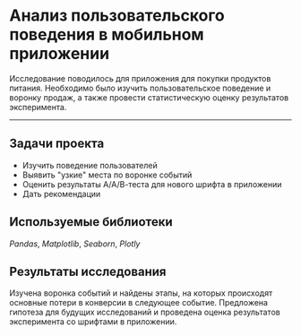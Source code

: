 # Анализ пользовательского поведения в мобильном приложении

Исследование поводилось для приложения для покупки продуктов питания. Необходимо было изучить пользовательское поведение и воронку продаж, а также провести статистическую оценку результатов эксперимента.  
____
## Задачи проекта
* Изучить поведение пользователей   
* Выявить "узкие" места по воронке событий   
* Оценить результаты А/А/В-теста для нового шрифта в приложении  
* Дать рекомендации  

## Используемые библиотеки
*Pandas*, *Matplotlib*, *Seaborn*, *Plotly*

## Результаты исследования
Изучена воронка событий и найдены этапы, на которых происходят основные потери в конверсии в следующее событие. Предложена гипотеза для будущих исследований и проведена оценка результатов эксперимента со шрифтами в приложении.